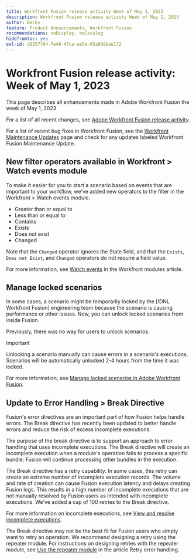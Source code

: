 ```yaml
---
title: Workfront Fusion release activity Week of May 1, 2023
description: Workfront Fusion release activity Week of May 1, 2023
author: Becky
feature: Product Announcements, Workfront Fusion
recommendations: noDisplay, noCatalog
hidefromtoc: yes
exl-id: d8257f64-7e48-47ca-ae5e-05a899bae172
---
```

# Workfront Fusion release activity: Week of  May 1, 2023

This page describes all enhancements made in Adobe Workfront Fusion the week of  May 1, 2023

For a list of all recent changes, see [Adobe Workfront Fusion release activity](/help/workfront-fusion/fusion-product-releases/fusion-release-activity.md).

For a list of recent bug fixes in Workfront Fusion, see the [Workfront Maintenance Updates](https://experienceleague.adobe.com/docs/workfront-known-issues/releases/current-updates.html) page and check for any updates labeled Workfront Fusion Maintenance Update.

## New filter operators available in Workfront > Watch events module

To make it easier for you to start a scenario based on events that are important to your workflow, we've added new operators to the filter in the Workfront > Watch events module.

* Greater than or equal to
* Less than or equal to
* Contains
* Exists
* Does not exist
* Changed

Note that the `Changed` operator ignores the State field, and that the `Exists`, `Does not Exist`, and `Changed` operators do not require a field value.

For more information, see [Watch events](/help/workfront-fusion/references/apps-and-modules/adobe-connectors/workfront-modules.md#triggers) in the Workfront modules article.

## Manage locked scenarios

In some cases, a scenario might be temporarily locked by the [!DNL Workfront Fusion] engineering team because the scenario is causing performance or other issues. Now, you can unlock locked scenarios from inside Fusion. 

Previously, there was no way for users to unlock scenarios.

>[!IMPORTANT]
>
>Unlocking a scenario manually can cause errors in a scenario's executions. Scenarios will be automatically unlocked 2-4 hours from the time it was locked.

For more information, see [Manage locked scenarios in Adobe Workfront Fusion](/help/workfront-fusion/manage-scenarios/view-manage-locked-scenario.md).

## Update to Error Handling > Break Directive   

Fusion's error directives are an important part of how Fusion helps handle errors. The Break directive has recently been updated to better handle errors and reduce the risk of excess incomplete executions. 

The purpose of the break directive is to support an approach to error handling that uses incomplete executions. The Break directive will create an incomplete execution when a module's operation fails to process a specific bundle. Fusion will continue processing other bundles in the execution. 

The Break directive has a retry capability. In some cases, this retry can create an extreme number of incomplete execution records. The volume and rate of creation can cause Fusion execution latency and delays creating Fusion logs. This results in a high number of incomplete executions that are not manually resolved by Fusion users as intended with incomplete executions. We've added a cap of 100 retries to the Break directive. 

 For more information on incomplete executions, see [View and resolve incomplete executions](/help/workfront-fusion/manage-scenarios/view-and-resolve-incomplete-executions.md).

The Break directive may not be the best fit for Fusion users who simply want to retry an operation. We recommend designing a retry using the repeater module. For instructions on designing retries with the repeater module, see [Use the repeater module](/help/workfront-fusion/create-scenarios/config-error-handling/retry.md#use-the-repeater-module) in the article Retry error handling.
